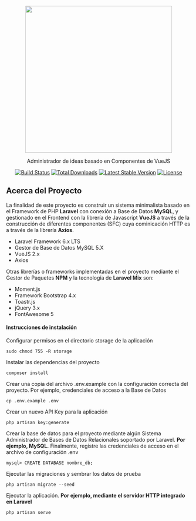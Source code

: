 <p align="center"><img src="https://res.cloudinary.com/dtfbvvkyp/image/upload/v1566331377/laravel-logolockup-cmyk-red.svg" width="400"></p>
<p align="center">Administrador de ideas basado en Componentes de VueJS</p>

<p align="center">
<a href="https://travis-ci.org/laravel/framework"><img src="https://travis-ci.org/laravel/framework.svg" alt="Build Status"></a>
<a href="https://packagist.org/packages/laravel/framework"><img src="https://poser.pugx.org/laravel/framework/d/total.svg" alt="Total Downloads"></a>
<a href="https://packagist.org/packages/laravel/framework"><img src="https://poser.pugx.org/laravel/framework/v/stable.svg" alt="Latest Stable Version"></a>
<a href="https://packagist.org/packages/laravel/framework"><img src="https://poser.pugx.org/laravel/framework/license.svg" alt="License"></a>
</p>

## Acerca del Proyecto

La finalidad de este proyecto es construir un sistema minimalista basado en el Framework de PHP **Laravel** con conexión a Base de Datos **MySQL**, y gestionado en el Frontend con la librería de Javascript **VueJS** a través de la construcción de diferentes componentes (SFC) cuya cominicación HTTP es a través de la librería **Axios**.  

- Laravel Framework 6.x LTS
- Gestor de Base de Datos MySQL 5.X
- VueJS 2.x
- Axios


Otras librerías o frameworks implementadas en el proyecto mediante el Gestor de Paquetes **NPM** y la tecnología de **Laravel Mix** son:

- Moment.js
- Framework Bootstrap 4.x
- Toastr.js
- jQuery 3.x
- FontAwesome 5

#### Instrucciones de instalación
Configurar permisos en el directorio storage de la aplicación

~~~
sudo chmod 755 -R storage
~~~

Instalar las dependencias del proyecto
~~~
composer install
~~~

Crear una copia del archivo .env.example con la configuración correcta del proyecto. Por ejemplo, credenciales de acceso a la Base de Datos
~~~
cp .env.example .env
~~~

Crear un nuevo API Key para la aplicación
~~~
php artisan key:generate
~~~

Crear la base de datos para el proyecto mediante algún Sistema Administrador de Bases de Datos Relacionales soportado por Laravel. **Por ejemplo, MySQL.** Finalmente, registre las credenciales de acceso en el archivo de configuración .env
~~~
mysql> CREATE DATABASE nombre_db;
~~~

Ejecutar las migraciones y sembrar los datos de prueba
~~~
php artisan migrate --seed
~~~

Ejecutar la aplicación. **Por ejemplo, mediante el servidor HTTP integrado en Laravel**
~~~
php artisan serve
~~~